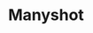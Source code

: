 ---
title: "Manyshot"

feat:
  types: ["General", "Fighter"]
  prerequisite: |
    Dex 17, Point Blank Shot, Rapid Shot, base attack bonus +6
  benefit: |
    As a standard action, you may fire two arrows at a single opponent within 30 feet. Both arrows use the same attack roll (with a -4 penalty) to determine success and deal damage normally (but see Special).

    For every five points of base attack bonus you have above +6, you may add one additional arrow to this attack, to a maximum of four arrows at a base attack bonus of +16. However, each arrow after the second adds a cumulative -2 penalty on the attack roll (for a total penalty of -6 for three arrows and -8 for four).

    Damage reduction and other resistances apply separately against each arrow fired.
  special: |
    Regardless of the number of arrows you fire, you apply precision-based damage only once. If you score a critical hit, only the first arrow fired deals critical damage; all others deal regular damage.

    A fighter may select Manyshot as one of his fighter bonus feats.

    A 6th-level ranger who has chosen the archery combat style is treated as having Manyshot even if he does not have the prerequisites for it, but only when he is wearing light or no armor.
---